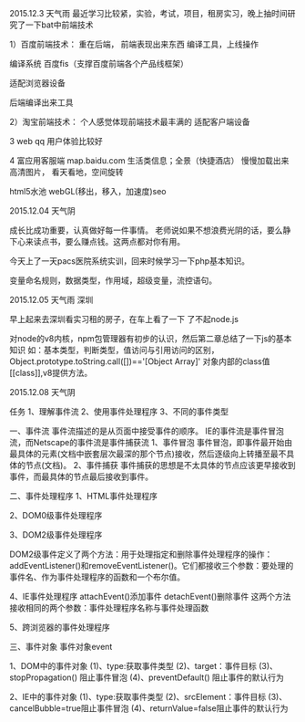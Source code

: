 
2015.12.3
天气雨
最近学习比较紧，实验，考试，项目，租房实习，晚上抽时间研究了一下bat中前端技术

1）百度前端技术：
重在后端， 前端表现出来东西 编译工具，上线操作

编译系统 百度fis（支撑百度前端各个产品线框架）

适配浏览器设备

后端编译出来工具

2）淘宝前端技术：
个人感觉体现前端技术最丰满的
适配客户端设备

3 web qq
用户体验比较好


4 富应用客服端
map.baidu.com
生活类信息；全景（快捷酒店） 慢慢加载出来高清图片， 看天看地，空间旋转

html5水池 
webGL(移出，移入，加速度)seo

2015.12.04
天气阴

成长比成功重要，认真做好每一件事情。
老师说如果不想浪费光阴的话，要么静下心来读点书，要么赚点钱。这两点都对你有用。

今天上了一天pacs医院系统实训，回来时候学习一下php基本知识。

变量命名规则，数据类型，作用域，超级变量，流控语句。


2015.12.05
天气雨 深圳

早上起来去深圳看实习租的房子，在车上看了一下 了不起node.js 

对node的v8内核，npm包管理器有初步的认识，然后第二章总结了一下js的基本知识
如：基本类型，判断类型，值访问与引用访问的区别，Object.prototype.toString.call([])=='[Object Array]'  对象内部的class值
[[class]],v8提供方法。

2015.12.08 天气阴

任务
1、理解事件流
2、使用事件处理程序
3、不同的事件类型

一、事件流
事件流描述的是从页面中接受事件的顺序。
IE的事件流是事件冒泡流，而Netscape的事件流是事件捕获流
1、事件冒泡
事件冒泡，即事件最开始由最具体的元素(文档中嵌套层次最深的那个节点)接收，然后逐级向上转播至最不具体的节点(文档)。
2、事件捕获
事件捕获的思想是不太具体的节点应该更早接收到事件，而最具体的节点最后接收到事件。

二、事件处理程序
1、HTML事件处理程序

2、DOM0级事件处理程序

3、DOM2级事件处理程序

DOM2级事件定义了两个方法：用于处理指定和删除事件处理程序的操作：addEventListener()和removeEventListener()。它们都接收三个参数：要处理的事件名、作为事件处理程序的函数和一个布尔值。

4、IE事件处理程序
attachEvent()添加事件
detachEvent()删除事件
这两个方法接收相同的两个参数：事件处理程序名称与事件处理函数

5、跨浏览器的事件处理程序

三、事件对象
事件对象event

1、DOM中的事件对象
(1)、type:获取事件类型
(2)、target：事件目标
(3)、stopPropagation() 阻止事件冒泡
(4)、preventDefault() 阻止事件的默认行为

2、IE中的事件对象
(1)、type:获取事件类型
(2)、srcElement：事件目标
(3)、cancelBubble=true阻止事件冒泡
(4)、returnValue=false阻止事件的默认行为
